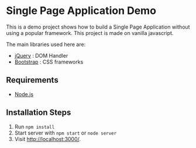 # Single Page Application Demo

This is a demo project shows how to build a Single Page Application without using a popular framework. This project is made on vanilla javascript.

The main libraries used here are:

- [jQuery](https://jquery.com/) : DOM Handler
- [Bootstrap](https://getbootstrap.com/) : CSS frameworks

## Requirements

- [Node.js](http://nodejs.org/)

## Installation Steps

1. Run `npm install`
2. Start server with `npm start` or `node server`
3. Visit [http://localhost:3000/](http://localhost:3000/).
